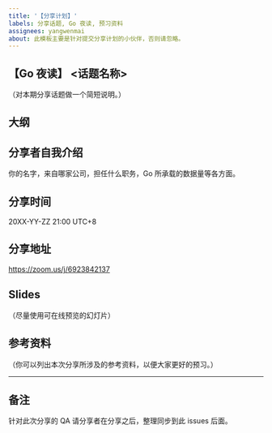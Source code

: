 ```yaml
---
title: '【分享计划】'
labels: 分享话题, Go 夜读, 预习资料
assignees: yangwenmai
about: 此模板主要是针对提交分享计划的小伙伴，否则请忽略。
---
```


## 【Go 夜读】 <话题名称>

（对本期分享话题做一个简短说明。）

## 大纲

## 分享者自我介绍

你的名字，来自哪家公司，担任什么职务，Go 所承载的数据量等各方面。

## 分享时间

20XX-YY-ZZ 21:00 UTC+8

## 分享地址

https://zoom.us/j/6923842137

## Slides

（尽量使用可在线预览的幻灯片）

## 参考资料

（你可以列出本次分享所涉及的参考资料，以便大家更好的预习。）

----

## 备注

针对此次分享的 QA 请分享者在分享之后，整理同步到此 issues 后面。
